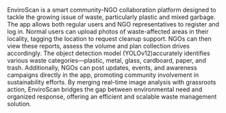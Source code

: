 EnviroScan is a smart community-NGO collaboration platform designed to tackle the growing issue of waste, particularly plastic and mixed garbage. The app allows both regular users and NGO representatives to register and log in. Normal users can upload photos of waste-affected areas in their locality, tagging the location to request cleanup support. NGOs can then view these reports, assess the volume and plan collection drives accordingly. The object detection model (YOLOv12)accurately identifies various waste categories—plastic, metal, glass, cardboard, paper, and trash. Additionally, NGOs can post updates, events, and awareness campaigns directly in the app, promoting community involvement in sustainability efforts. By merging real-time image analysis with grassroots action, EnviroScan bridges the gap between environmental need and organized response, offering an efficient and scalable waste management solution.
